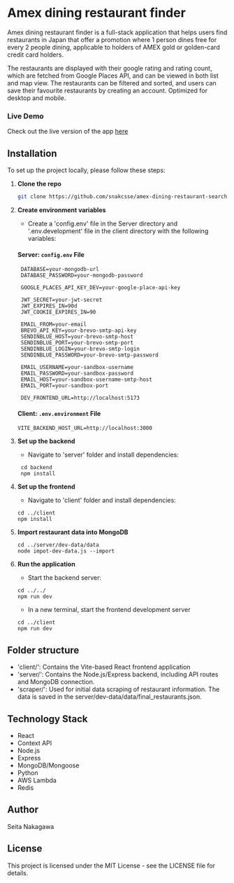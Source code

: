 # Amex dining restaurant finder

Amex dining restaurant finder is a full-stack application that helps users find restaurants in Japan that offer a promotion where 1 person dines free for every 2 people dining, applicable to holders of AMEX gold or golden-card credit card holders.

The restaurants are displayed with their google rating and rating count, which are fetched from Google Places API, and can be viewed in both list and map view. The restaurants can be filtered and sorted, and users can save their favourite restaurants by creating an account. Optimized for desktop and mobile.

### Live Demo

Check out the live version of the app [here](https://amex-dining-restaurant-finder.netlify.app/)

## Installation

To set up the project locally, please follow these steps:

1. **Clone the repo**

   ```bash
   git clone https://github.com/snakcsse/amex-dining-restaurant-search
   ```

2. **Create environment variables**

   - Create a 'config.env' file in the Server directory and '.env.development' file in the client directory with the following variables:

   #### Server: `config.env` File

   ```env
    DATABASE=your-mongodb-url
    DATABASE_PASSWORD=your-mongodb-password

    GOOGLE_PLACES_API_KEY_DEV=your-google-place-api-key

    JWT_SECRET=your-jwt-secret
    JWT_EXPIRES_IN=90d
    JWT_COOKIE_EXPIRES_IN=90

    EMAIL_FROM=your-email
    BREVO_API_KEY=your-brevo-smtp-api-key
    SENDINBLUE_HOST=your-brevo-smtp-host
    SENDINBLUE_PORT=your-brevo-smtp-port
    SENDINBLUE_LOGIN=your-brevo-smtp-login
    SENDINBLUE_PASSWORD=your-brevo-smtp-password

    EMAIL_USERNAME=your-sandbox-username
    EMAIL_PASSWORD=your-sandbox-password
    EMAIL_HOST=your-sandbox-username-smtp-host
    EMAIL_PORT=your-sandbox-port

    DEV_FRONTEND_URL=http://localhost:5173
   ```

   #### Client: `.env.environment` File

   ```env
   VITE_BACKEND_HOST_URL=http://localhost:3000
   ```

3. **Set up the backend**

   - Navigate to 'server' folder and install dependencies:

   ```
    cd backend
    npm install
   ```

4. **Set up the frontend**

   - Navigate to 'client' folder and install dependencies:

   ```
   cd ../client
   npm install
   ```

5. **Import restaurant data into MongoDB**

   ```
   cd ../server/dev-data/data
   node impot-dev-data.js --import
   ```

6. **Run the application**

   - Start the backend server:

   ```
   cd ../../
   npm run dev
   ```

   - In a new terminal, start the frontend development server

   ```
   cd ../client
   npm run dev
   ```

## Folder structure

- 'client/': Contains the Vite-based React frontend application
- 'server/': Contains the Node.js/Express backend, including API routes and MongoDB connection.
- 'scraper/': Used for initial data scraping of restaurant information. The data is saved in the server/dev-data/data/final_restaurants.json.

## Technology Stack

- React
- Context API
- Node.js
- Express
- MongoDB/Mongoose
- Python
- AWS Lambda
- Redis

## Author

Seita Nakagawa

## License

This project is licensed under the MIT License - see the LICENSE file for details.

